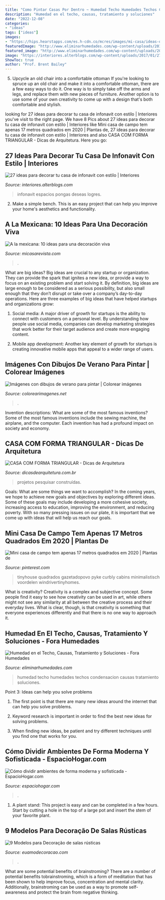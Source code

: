 ```yaml
---
title: "Como Pintar Casas Por Dentro ~ Humedad Techo Humedades Techos Condensacion Causas Tratamiento Soluciones"
description: "Humedad en el techo, causas, tratamiento y soluciones"
date: "2022-12-08"
categories:
- "ideas"
tags: ["ideas"]
images:
- "https://hips.hearstapps.com/es.h-cdn.co/mcres/images/mi-casa/ideas-decoracion/ideas-decoracion-mexicana/al-solecito/1816537-1-esl-ES/al-solecito.jpg?resize=480:*"
featuredImage: "http://www.eliminarhumedades.com/wp-content/uploads/2016/07/humedad-techos-por-condensacion-1030x773.jpg"
featured_image: "http://www.eliminarhumedades.com/wp-content/uploads/2016/07/humedad-techos-por-condensacion-1030x773.jpg"
image: "https://interiores.alterblogs.com/wp-content/uploads/2017/01/27-ideas-para-decorar-tu-casa-de-infonavit-con-estilo-10.jpg"
ShowToc: true
author: "Prof. Brent Bailey"
---
```



5. Upcycle an old chair into a comfortable ottoman
If you're looking to spruce up an old chair and make it into a comfortable ottoman, there are a few easy ways to do it. One way is to simply take off the arms and legs, and replace them with new pieces of furniture. Another option is to use some of your own creativity to come up with a design that's both comfortable and stylish.

	

		
looking for 27 ideas para decorar tu casa de infonavit con estilo | Interiores you've visit to the right page. We have 8 Pics about 27 ideas para decorar tu casa de infonavit con estilo | Interiores like Mini casa de campo tem apenas 17 metros quadrados em 2020 | Plantas de, 27 ideas para decorar tu casa de infonavit con estilo | Interiores and also CASA COM FORMA TRIANGULAR - Dicas de Arquitetura. Here you go:
		
    
## 27 Ideas Para Decorar Tu Casa De Infonavit Con Estilo | Interiores

<img loading=lazy src="https://interiores.alterblogs.com/wp-content/uploads/2017/01/27-ideas-para-decorar-tu-casa-de-infonavit-con-estilo-10.jpg" onerror="this.onerror=null;this.src='https://tse3.mm.bing.net/th?id=OIP.yi2LfkkX-dxaH9vVvvNdtwHaFj&amp;pid=15.1';" alt="27 ideas para decorar tu casa de infonavit con estilo | Interiores">

_Source: interiores.alterblogs.com_

>infonavit espacios pongas deseas logres. 

	

2. Make a simple bench. This is an easy project that can help you improve your home's aesthetics and functionality. 

    
## A La Mexicana: 10 Ideas Para Una Decoración Viva

<img loading=lazy src="https://hips.hearstapps.com/es.h-cdn.co/mcres/images/mi-casa/ideas-decoracion/ideas-decoracion-mexicana/al-solecito/1816537-1-esl-ES/al-solecito.jpg?resize=480:*" onerror="this.onerror=null;this.src='https://tse2.mm.bing.net/th?id=OIP.kIvhnw0xboIWovVTxAshPgHaJ4&amp;pid=15.1';" alt="A la mexicana: 10 ideas para una decoración viva">

_Source: micasarevista.com_

>. 

	

What are big ideas?
Big ideas are crucial to any startup or organization. They can provide the spark that ignites a new idea, or provide a way to focus on an existing problem and start solving it. By definition, big ideas are large enough to be considered as a serious possibility, but also small enough that they don’t disrupt or take over a company’s day-to-day operations. Here are three examples of big ideas that have helped startups and organizations grow:
1. Social media: A major driver of growth for startups is the ability to connect with customers on a personal level. By understanding how people use social media, companies can develop marketing strategies that work better for their target audience and create more engaging content.

2. Mobile app development: Another key element of growth for startups is creating innovative mobile apps that appeal to a wider range of users.

    
## Imágenes Con Dibujos De Verano Para Pintar | Colorear Imágenes

<img loading=lazy src="https://colorearimagenes.net/wp-content/uploads/2014/12/dibujoveranoparacolorear1.gif" onerror="this.onerror=null;this.src='https://tse4.mm.bing.net/th?id=OIP.Y1Vt-U_Wyfls4kohBvDrggHaKe&amp;pid=15.1';" alt="Imágenes con dibujos de verano para pintar | Colorear imágenes">

_Source: colorearimagenes.net_

>. 

	

Invention descriptions: What are some of the most famous inventions?
Some of the most famous inventions include the sewing machine, the airplane, and the computer. Each invention has had a profound impact on society and economy.

    
## CASA COM FORMA TRIANGULAR - Dicas De Arquitetura

<img loading=lazy src="https://dicasdearquitetura.com.br/wp-content/uploads/2016/04/casa-utsunoiya-capa-672x372.jpg" onerror="this.onerror=null;this.src='https://tse1.mm.bing.net/th?id=OIP.13HvoTqxiVKQopBS_hKRnwHaEG&amp;pid=15.1';" alt="CASA COM FORMA TRIANGULAR - Dicas de Arquitetura">

_Source: dicasdearquitetura.com.br_

>projetos pesquisar construídas. 

	

Goals: What are some things we want to accomplish?
In the coming years, we hope to achieve new goals and objectives by exploring different ideas. Some of these goals may include developing a more cohesive society, increasing access to education, improving the environment, and reducing poverty. With so many pressing issues on our plate, it is important that we come up with ideas that will help us reach our goals.

    
## Mini Casa De Campo Tem Apenas 17 Metros Quadrados Em 2020 | Plantas De

<img loading=lazy src="https://i.pinimg.com/736x/ab/0c/f9/ab0cf99916b38a6a6c55cedbb2b0aa54--tiny-house-kitchens-small-kitchens.jpg" onerror="this.onerror=null;this.src='https://tse2.mm.bing.net/th?id=OIP._iY2pDe_vyZ7c2v5dreSsQHaLH&amp;pid=15.1';" alt="Mini casa de campo tem apenas 17 metros quadrados em 2020 | Plantas de">

_Source: pinterest.com_

>tinyhouse quadrados gazetadopovo pyke curbly cabins minimalistisch voordelen windrivertinyhomes. 

	

What is creativity?
Creativity is a complex and subjective concept. Some people find it easy to see how creativity can be used in art, while others might not see any similarity at all between the creative process and their everyday lives. What is clear, though, is that creativity is something that everyone experiences differently and that there is no one way to approach it.

    
## Humedad En El Techo, Causas, Tratamiento Y Soluciones - Fora Humedades

<img loading=lazy src="http://www.eliminarhumedades.com/wp-content/uploads/2016/07/humedad-techos-por-condensacion-1030x773.jpg" onerror="this.onerror=null;this.src='https://tse1.mm.bing.net/th?id=OIP.UOdjOA8wiKFk8mtBEEPDoQHaFj&amp;pid=15.1';" alt="Humedad en el Techo, Causas, Tratamiento y Soluciones - Fora Humedades">

_Source: eliminarhumedades.com_

>humedad techo humedades techos condensacion causas tratamiento soluciones. 

	

Point 3: Ideas can help you solve problems
1. The first point is that there are many new ideas around the internet that can help you solve problems.
2. Keyword research is important in order to find the best new ideas for solving problems.

3. When finding new ideas, be patient and try different techniques until you find one that works for you.

    
## Cómo Dividir Ambientes De Forma Moderna Y Sofisticada - EspacioHogar.com

<img loading=lazy src="http://espaciohogar.com/wp-content/uploads/2014/02/prodotti-114926-reldf7f933591514aad8405d359cfe722ce.jpg" onerror="this.onerror=null;this.src='https://tse4.mm.bing.net/th?id=OIP.mYfA5qXPRaQuPO91e4eT0wHaFj&amp;pid=15.1';" alt="Cómo dividir ambientes de forma moderna y sofisticada - EspacioHogar.com">

_Source: espaciohogar.com_

>. 

	

1. A plant stand: This project is easy and can be completed in a few hours. Start by cutting a hole in the top of a large pot and insert the stem of your favorite plant.

    
## 9 Modelos Para Decoração De Salas Rústicas

<img loading=lazy src="https://www.euamodecoracao.com/wp-content/uploads/2014/07/decoracao-sala-rustica.jpg" onerror="this.onerror=null;this.src='https://tse2.mm.bing.net/th?id=OIP.0HSuz5j1Oxfy7V-DCS5wJAHaE8&amp;pid=15.1';" alt="9 Modelos para Decoração de salas rústicas">

_Source: euamodecoracao.com_

>. 

	

What are some potential benefits of brainstroming?
There are a number of potential benefits tobrainstroming, which is a form of meditation that has been shown to help improve focus, concentration and mental clarity. Additionally, brainstroming can be used as a way to promote self-awareness and protect the brain from negative thinking.


